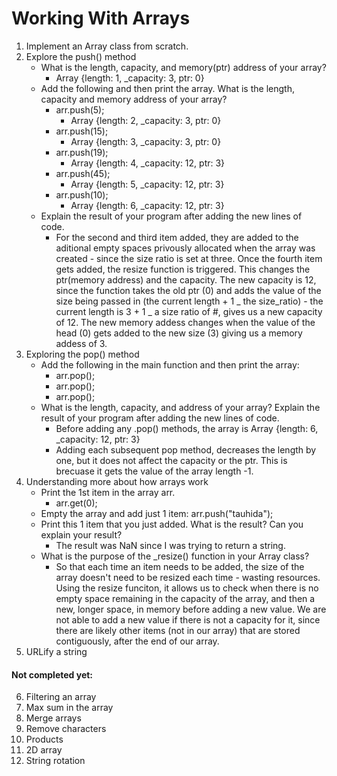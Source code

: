 # Working With Arrays

1. Implement an Array class from scratch.
2. Explore the push() method
    - What is the length, capacity, and memory(ptr) address of your array?
        - Array {length: 1, \_capacity: 3, ptr: 0}
    - Add the following and then print the array. What is the length, capacity and memory address of your array?
        - arr.push(5);
            - Array {length: 2, \_capacity: 3, ptr: 0}
        - arr.push(15);
            - Array {length: 3, \_capacity: 3, ptr: 0}
        - arr.push(19);
            - Array {length: 4, \_capacity: 12, ptr: 3}
        - arr.push(45);
            - Array {length: 5, \_capacity: 12, ptr: 3}
        - arr.push(10);
            - Array {length: 6, \_capacity: 12, ptr: 3}
    - Explain the result of your program after adding the new lines of code.
        - For the second and third item added, they are added to the aditional empty spaces privously allocated when the array was created - since the size ratio is set at three. Once the fourth item gets added, the resize function is triggered. This changes the ptr(memory address) and the capacity. The new capacity is 12, since the function takes the old ptr (0) and adds the value of the size being passed in (the current length + 1 _ the size_ratio) - the current length is 3 + 1 _ a size ratio of #, gives us a new capacity of 12. The new memory addess changes when the value of the head (0) gets added to the new size (3) giving us a memory addess of 3.
3. Exploring the pop() method
    - Add the following in the main function and then print the array:
        - arr.pop();
        - arr.pop();
        - arr.pop();
    - What is the length, capacity, and address of your array? Explain the result of your program after adding the new lines of code.
        - Before adding any .pop() methods, the array is Array {length: 6, \_capacity: 12, ptr: 3}
        - Adding each subsequent pop method, decreases the length by one, but it does not affect the capacity or the ptr. This is brecuase it gets the value of the array length -1.
4. Understanding more about how arrays work
    - Print the 1st item in the array arr.
        - arr.get(0);
    - Empty the array and add just 1 item: arr.push("tauhida");
    - Print this 1 item that you just added. What is the result? Can you explain your result?
        - The result was NaN since I was trying to return a string.
    - What is the purpose of the \_resize() function in your Array class?
        - So that each time an item needs to be added, the size of the array doesn't need to be resized each time - wasting resources. Using the resize funciton, it allows us to check when there is no empty space remaining in the capacity of the array, and then a new, longer space, in memory before adding a new value. We are not able to add a new value if there is not a capacity for it, since there are likely other items (not in our array) that are stored contiguously, after the end of our array.
5. URLify a string

#### Not completed yet:
6. Filtering an array
7. Max sum in the array
8. Merge arrays
9. Remove characters
10. Products
11. 2D array
12. String rotation